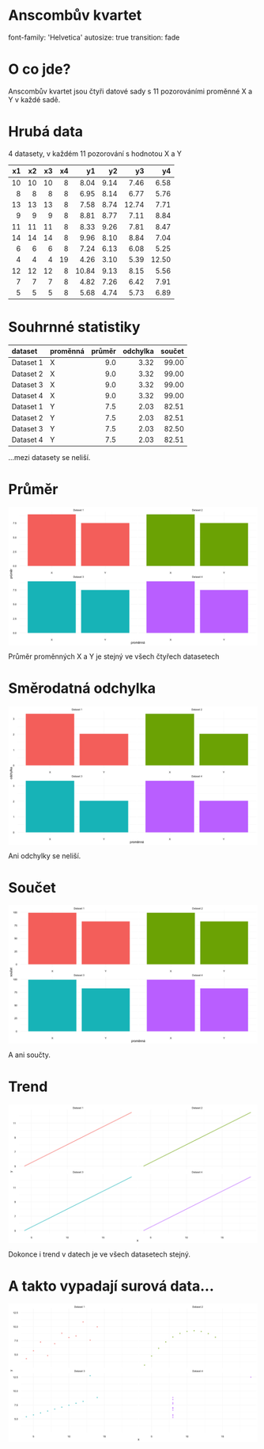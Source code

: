 Anscombův kvartet
====
font-family: 'Helvetica'
autosize: true
transition: fade

O co jde?
====

Anscombův kvartet jsou čtyři datové sady s 11 pozorováními proměnné X a Y v každé sadě.





Hrubá data
======
4 datasety, v každém 11 pozorování s hodnotou X a Y


| x1| x2| x3| x4|    y1|   y2|    y3|    y4|
|--:|--:|--:|--:|-----:|----:|-----:|-----:|
| 10| 10| 10|  8|  8.04| 9.14|  7.46|  6.58|
|  8|  8|  8|  8|  6.95| 8.14|  6.77|  5.76|
| 13| 13| 13|  8|  7.58| 8.74| 12.74|  7.71|
|  9|  9|  9|  8|  8.81| 8.77|  7.11|  8.84|
| 11| 11| 11|  8|  8.33| 9.26|  7.81|  8.47|
| 14| 14| 14|  8|  9.96| 8.10|  8.84|  7.04|
|  6|  6|  6|  8|  7.24| 6.13|  6.08|  5.25|
|  4|  4|  4| 19|  4.26| 3.10|  5.39| 12.50|
| 12| 12| 12|  8| 10.84| 9.13|  8.15|  5.56|
|  7|  7|  7|  8|  4.82| 7.26|  6.42|  7.91|
|  5|  5|  5|  8|  5.68| 4.74|  5.73|  6.89|



Souhrnné statistiky
====


|dataset   |proměnná | průměr| odchylka| součet|
|:---------|:--------|------:|--------:|------:|
|Dataset 1 |X        |    9.0|     3.32|  99.00|
|Dataset 2 |X        |    9.0|     3.32|  99.00|
|Dataset 3 |X        |    9.0|     3.32|  99.00|
|Dataset 4 |X        |    9.0|     3.32|  99.00|
|Dataset 1 |Y        |    7.5|     2.03|  82.51|
|Dataset 2 |Y        |    7.5|     2.03|  82.51|
|Dataset 3 |Y        |    7.5|     2.03|  82.50|
|Dataset 4 |Y        |    7.5|     2.03|  82.51|

...mezi datasety se neliší.



Průměr
====

<img src="anscombe-figure/Graf průměr-1.png" title="plot of chunk Graf průměr" alt="plot of chunk Graf průměr" style="display: block; margin: auto;" />


Průměr proměnných X a Y je stejný ve všech čtyřech datasetech

Směrodatná odchylka
====

<img src="anscombe-figure/Graf odchylka-1.png" title="plot of chunk Graf odchylka" alt="plot of chunk Graf odchylka" style="display: block; margin: auto;" />

Ani odchylky se neliší.

Součet
====
<img src="anscombe-figure/Graf soucet-1.png" title="plot of chunk Graf soucet" alt="plot of chunk Graf soucet" style="display: block; margin: auto;" />

A ani součty.

Trend
====
<img src="anscombe-figure/Graf regrese-1.png" title="plot of chunk Graf regrese" alt="plot of chunk Graf regrese" style="display: block; margin: auto;" />

Dokonce i trend v datech je ve všech datasetech stejný.

A takto vypadají surová data...
====
<img src="anscombe-figure/Graf body-1.png" title="plot of chunk Graf body" alt="plot of chunk Graf body" style="display: block; margin: auto;" />


